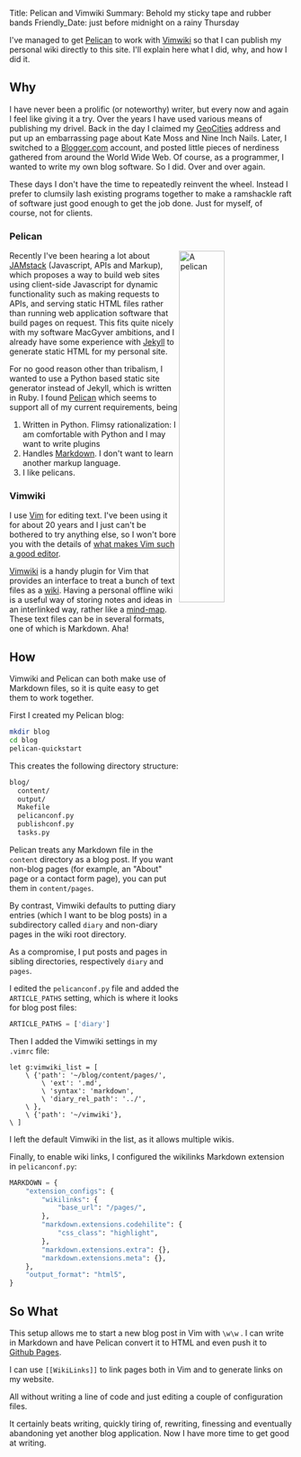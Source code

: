 Title: Pelican and Vimwiki
Summary: Behold my sticky tape and rubber bands
Friendly_Date: just before midnight on a rainy Thursday


I've managed to get [Pelican](https://docs.getpelican.com/en/latest/) to work
with [Vimwiki](https://vimwiki.github.io/) so that I can publish my personal
wiki directly to this site. I'll explain here what I did, why, and how I did it.

## Why

I have never been a prolific (or noteworthy) writer, but every now and again I
feel like giving it a try. Over the years I have used various means of
publishing my drivel. Back in the day I claimed my [GeoCities]() address and put
up an embarrassing page about Kate Moss and Nine Inch Nails.  Later, I switched
to a [Blogger.com](https://www.blogger.com/) account, and posted little pieces
of nerdiness gathered from around the World Wide Web. Of course, as a
programmer, I wanted to write my own blog software. So I did. Over and over
again.

These days I don't have the time to repeatedly reinvent the wheel. Instead I
prefer to clumsily lash existing programs together to make a ramshackle raft of
software just good enough to get the job done. Just for myself, of course, not
for clients.

### Pelican

<img alt="A pelican" title="A pelican" src="{static}pelican.jpg" style="float:
right; width: 40%">

Recently I've been hearing a lot about [JAMstack](https://jamstack.org/)
(Javascript, APIs and Markup), which proposes a way to build web sites using
client-side Javascript for dynamic functionality such as making requests to
APIs, and serving static HTML files rather than running web application software
that build pages on request. This fits quite nicely with my software MacGyver
ambitions, and I already have some experience with
[Jekyll](https://jekyllrb.com/) to generate static HTML for my personal site.

For no good reason other than tribalism, I wanted to use a Python based static
site generator instead of Jekyll, which is written in Ruby. I found
[Pelican](https://blog.getpelican.com/) which seems to support all of my current
requirements, being

1. Written in Python. Flimsy rationalization: I am comfortable with Python and I
   may want to write plugins
2. Handles [Markdown](https://daringfireball.net/projects/markdown/). I don't want to learn another markup language.
3. I like pelicans.


### Vimwiki

I use [Vim]() for editing text. I've been using it for about 20 years and I just
can't be bothered to try anything else, so I won't bore you with the details of
[what makes Vim such a good editor](https://stackoverflow.com/a/1220118).

[Vimwiki]() is a handy plugin for Vim that provides an interface to treat a bunch of
text files as a [wiki](http://wiki.org/wiki.cgi?WhatIsWiki). Having a personal
offline wiki is a useful way of storing notes and ideas in an interlinked way,
rather like a [mind-map](https://en.wikipedia.org/wiki/Mind_map). These text
files can be in several formats, one of which is Markdown. Aha!


## How

Vimwiki and Pelican can both make use of Markdown files, so it is quite easy to
get them to work together.

First I created my Pelican blog:

```sh
mkdir blog
cd blog
pelican-quickstart
```

This creates the following directory structure:

```sh
blog/
  content/
  output/
  Makefile
  pelicanconf.py
  publishconf.py
  tasks.py
```

Pelican treats any Markdown file in the `content` directory as a
blog post. If you want non-blog pages (for example, an "About" page or a
contact form page), you can put them in `content/pages`.

By contrast, Vimwiki defaults to putting diary entries (which I want to be blog posts) in a
subdirectory called `diary` and non-diary pages in the wiki root directory.

As a compromise, I put posts and pages in sibling directories,
respectively `diary` and `pages`. 

I edited the `pelicanconf.py` file and added the
`ARTICLE_PATHS` setting, which is where it looks for blog post files:

```python
ARTICLE_PATHS = ['diary']
```

Then I added the Vimwiki settings in my `.vimrc` file:

```vim
let g:vimwiki_list = [
    \ {'path': '~/blog/content/pages/',
        \ 'ext': '.md',
        \ 'syntax': 'markdown',
        \ 'diary_rel_path': '../',
    \ },
    \ {'path': '~/vimwiki'},
\ ]
```

I left the default Vimwiki in the list, as it allows multiple wikis.

Finally, to enable wiki links, I configured the wikilinks Markdown extension in
`pelicanconf.py`:

```python
MARKDOWN = {
    "extension_configs": {
        "wikilinks": {
            "base_url": "/pages/",
        },
        "markdown.extensions.codehilite": {
            "css_class": "highlight",
        },
        "markdown.extensions.extra": {},
        "markdown.extensions.meta": {},
    },
    "output_format": "html5",
}
```

## So What

This setup allows me to start a new blog post in Vim with `\w\w` . I can write
in Markdown and have Pelican convert it to HTML and even push it to [Github
Pages](https://pages.github.com/).

I can use `[[WikiLinks]]` to link pages both in Vim and to generate links on my website.

All without writing a line of code and just editing a couple of configuration files.

It certainly beats writing, quickly tiring of, rewriting, finessing and
eventually abandoning yet another blog application. Now I have more time to get
good at writing.
